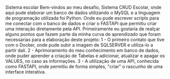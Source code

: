 Sistema escolar
Bem-vindos ao meu desafio, Sistema CRUD Escolar, onde aqui pude elaborar um banco de dados utilizando o MySQL e a linguagem de programação utilizada foi Python. Onde eu pude escrever scripts para me conectar com o banco de dados e criar o FASTAPI que permitiu criar uma interação diretamente pela API.
Primeiramente eu gostaria de realçar alguns pontos que fazem parte da minha curva de aprendizado que foram necessarias para a elaboração deste projeto:
1 - O primeiro contato que tive com o Docker, onde pude subir a imagem de SQLSERVER e utiliza-lo a partir dali.
2 - Aprimoramento do meu conhecimento em banco de dados, onde puder aprender a criação de Tabelas e adicionar, atualizar e apagar os VALUES, no caso as informações.
3 - A utilização de uma API, conhecida como FASTAPI, onde permitiu de forma simples, "criar" o rascunho de uma interface interativa.
